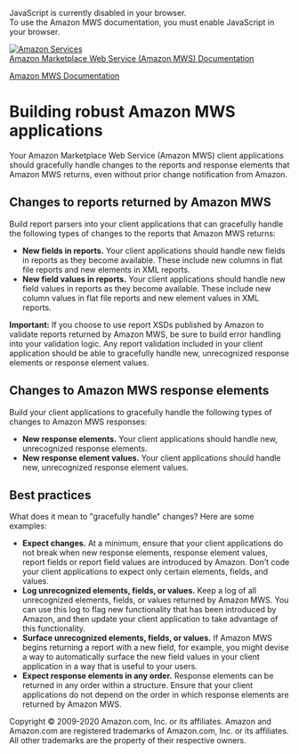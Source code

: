 <div id="MWSDX_noscript">

JavaScript is currently disabled in your browser.  
To use the Amazon MWS documentation, you must enable JavaScript in your
browser.

</div>

<div id="MWSDX_divtop">

[![Amazon
Services](https://images-na.ssl-images-amazon.com/images/G/01/mwsportal/en_US/amazonservices.gif "Amazon Services")](http://services.amazon.com)  
<span id="MWSDX_titlebar">[Amazon Marketplace Web Service (Amazon MWS)
Documentation](https://developer.amazonservices.com/gp/mws/docs.html)</span>

</div>

<div id="MWSDX_divbottom">

<div id="MWSDX_divleft">

<div id="MWSDX_toc">

</div>

</div>

<div id="MWSDX_divright">

<div id="MWSDX_content">

<span id="MWSDX_breadcrumbs">[Amazon MWS
Documentation](https://developer.amazonservices.com/gp/mws/docs.html)</span>

<div id="DG_BuildingRobustApps" class="nested0">

Building robust <span class="ph">Amazon MWS</span> applications
===============================================================

<div class="body">

Your <span class="ph">Amazon Marketplace Web Service (Amazon MWS)</span>
client applications should gracefully handle changes to the reports and
response elements that <span class="ph">Amazon MWS</span> returns, even
without prior change notification from Amazon.

<div id="DG_BuildingRobustApps__ChangesToReportsReturnedByAmazonMWS"
class="section">

Changes to reports returned by <span class="ph">Amazon MWS</span>
-----------------------------------------------------------------

Build report parsers into your client applications that can gracefully
handle the following types of changes to the reports that <span
class="ph">Amazon MWS</span> returns:

-   **New fields in reports.** Your client applications should handle
    new fields in reports as they become available. These include new
    columns in flat file reports and new elements in XML reports.
-   **New field values in reports.** Your client applications should
    handle new field values in reports as they become available. These
    include new column values in flat file reports and new element
    values in XML reports.

**Important:** If you choose to use report XSDs published by Amazon to
validate reports returned by Amazon MWS, be sure to build error handling
into your validation logic. Any report validation included in your
client application should be able to gracefully handle new, unrecognized
response elements or response element values.

</div>

<div id="DG_BuildingRobustApps__ChangesToAmazonMWSResponseElements"
class="section">

Changes to <span class="ph">Amazon MWS</span> response elements
---------------------------------------------------------------

Build your client applications to gracefully handle the following types
of changes to <span class="ph">Amazon MWS</span> responses:

-   **New response elements.** Your client applications should handle
    new, unrecognized response elements.
-   **New response element values.** Your client applications should
    handle new, unrecognized response element values.

</div>

<div id="DG_BuildingRobustApps__BestPractices" class="section">

Best practices
--------------

What does it mean to "gracefully handle" changes? Here are some
examples:

-   **Expect changes.** At a minimum, ensure that your client
    applications do not break when new response elements, response
    element values, report fields or report field values are introduced
    by Amazon. Don’t code your client applications to expect only
    certain elements, fields, and values.
-   **Log unrecognized elements, fields, or values.** Keep a log of all
    unrecognized elements, fields, or values returned by <span
    class="ph">Amazon MWS</span>. You can use this log to flag new
    functionality that has been introduced by Amazon, and then update
    your client application to take advantage of this functionality.
-   **Surface unrecognized elements, fields, or values.** If <span
    class="ph">Amazon MWS</span> begins returning a report with a new
    field, for example, you might devise a way to automatically surface
    the new field values in your client application in a way that is
    useful to your users.
-   **Expect response elements in any order.** Response elements can be
    returned in any order within a structure. Ensure that your client
    applications do not depend on the order in which response elements
    are returned by <span class="ph">Amazon MWS</span>.

</div>

</div>

</div>

<div id="MWSDX_footer">

Copyright © 2009-2020 Amazon.com, Inc. or its affiliates. Amazon and
Amazon.com are registered trademarks of Amazon.com, Inc. or its
affiliates. All other trademarks are the property of their respective
owners.

</div>

</div>

</div>

<div style="clear: both;">

</div>

</div>

